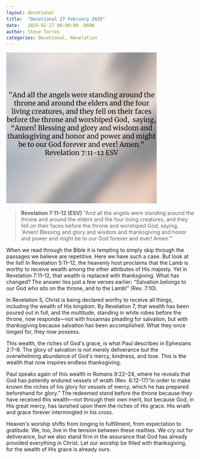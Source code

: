 ```yaml
---
layout: devotional
title:  "Devotional 27 February 2025"
date:   2025-02-27 06:00:00 -0600
author: Steve Torres
categories: Devotional, Revelation
---
```

<img src="https://github.com/ElEsteeb/ElEsteeb.github.io/blob/main/images/devotionals/Rev-7_11-12.jpg?raw=true" alt="Revelation 7:11-12.jpg" style="max-width: 80%; height: auto;">

>**Revelation 7:11–12 (ESV)**
>"And all the angels were standing around the throne and around the elders and the four living creatures, and they fell on their faces before the throne and worshiped God, saying, 'Amen! Blessing and glory and wisdom and thanksgiving and honor and power and might be to our God forever and ever! Amen.'"

When we read through the Bible it is tempting to simply skip through the passages we believe are repetitive. Here we have such a case. But look at the list! In Revelation 5:11–12, the heavenly host proclaims that the Lamb is worthy to receive wealth among the other attributes of His majesty. Yet in Revelation 7:11–12, that wealth is replaced with thanksgiving. What has changed? The answer lies just a few verses earlier: “Salvation belongs to our God who sits on the throne, and to the Lamb!” (Rev. 7:10).

In Revelation 5, Christ is being declared worthy to receive all things, including the wealth of His kingdom. By Revelation 7, that wealth has been poured out in full, and the multitude, standing in white robes before the throne, now responds—not with hosannas pleading for salvation, but with thanksgiving because salvation has been accomplished. What they once longed for, they now possess.

This wealth, the riches of God's grace, is what Paul describes in Ephesians 2:7–8. The glory of salvation is not merely deliverance but the overwhelming abundance of God's mercy, kindness, and love. This is the wealth that now inspires endless thanksgiving.

Paul speaks again of this wealth in Romans 9:22–24, where he reveals that God has patiently endured vessels of wrath (Rev. 6:12-17)“in order to make known the riches of his glory for vessels of mercy, which he has prepared beforehand for glory.” The redeemed stand before the throne because they have received this wealth—not through their own merit, but because God, in His great mercy, has lavished upon them the riches of His grace. His wrath and grace forever intermingled in his cross.

Heaven's worship shifts from longing to fulfillment, from expectation to gratitude. We, too, live in the tension between these realities. We cry out for deliverance, but we also stand firm in the assurance that God has already provided everything in Christ. Let our worship be filled with thanksgiving, for the wealth of His grace is already ours.
